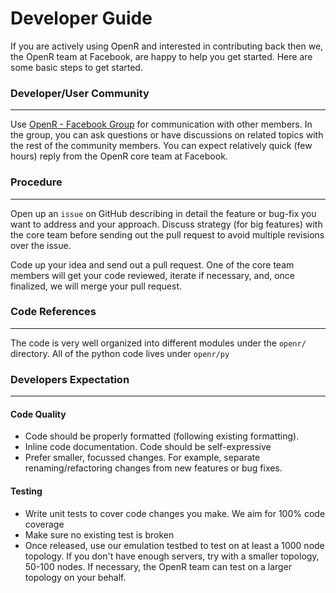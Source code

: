 # Developer Guide

If you are actively using OpenR and interested in contributing back then we,
the OpenR team at Facebook, are happy to help you get started. Here are some
basic steps to get started.

### Developer/User Community
---

Use [OpenR - Facebook Group](https://www.facebook.com/groups/openr/)
for communication with other members. In the group, you can ask questions or
have discussions on related topics with the rest of the community members. You
can expect relatively quick (few hours) reply from the OpenR core team at
Facebook.


### Procedure
---

Open up an `issue` on GitHub describing in detail the feature or bug-fix you
want to address and your approach. Discuss strategy (for big features) with the
core team before sending out the pull request to avoid multiple revisions over
the issue.

Code up your idea and send out a pull request. One of the core team members will
get your code reviewed, iterate if necessary, and, once finalized, we will merge
your pull request.

### Code References
---

The code is very well organized into different modules under the `openr/`
directory. All of the python code lives under `openr/py`

### Developers Expectation
---

#### Code Quality
- Code should be properly formatted (following existing formatting).
- Inline code documentation. Code should be self-expressive
- Prefer smaller, focussed changes. For example, separate renaming/refactoring
changes from new features or bug fixes.

#### Testing
- Write unit tests to cover code changes you make. We aim for 100% code coverage
- Make sure no existing test is broken
- Once released, use our emulation testbed to test on at least a 1000 node
topology. If you don't have enough servers, try with a smaller topology, 50-100
nodes. If necessary, the OpenR team can test on a larger topology on your
behalf.

